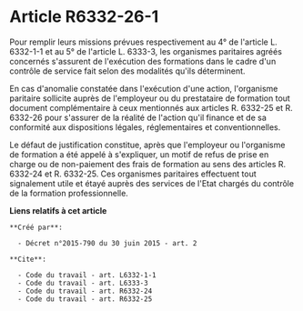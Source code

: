 # Article R6332-26-1

Pour remplir leurs missions prévues respectivement au 4° de l'article L. 6332-1-1 et au 5° de l'article L. 6333-3, les
organismes paritaires agréés concernés s'assurent de l'exécution des formations dans le cadre d'un contrôle de service fait
selon des modalités qu'ils déterminent. 

En cas d'anomalie constatée dans l'exécution d'une action, l'organisme paritaire sollicite auprès de l'employeur ou du
prestataire de formation tout document complémentaire à ceux mentionnés aux articles R. 6332-25 et R. 6332-26 pour s'assurer
de la réalité de l'action qu'il finance et de sa conformité aux dispositions légales, réglementaires et conventionnelles. 

Le défaut de justification constitue, après que l'employeur ou l'organisme de formation a été appelé à s'expliquer, un motif
de refus de prise en charge ou de non-paiement des frais de formation au sens des articles R. 6332-24 et R. 6332-25. Ces
organismes paritaires effectuent tout signalement utile et étayé auprès des services de l'Etat chargés du contrôle de la
formation professionnelle.

**Liens relatifs à cet article**

	**Créé par**:

	  - Décret n°2015-790 du 30 juin 2015 - art. 2

	**Cite**:

	  - Code du travail - art. L6332-1-1
	  - Code du travail - art. L6333-3
	  - Code du travail - art. R6332-24
	  - Code du travail - art. R6332-25
